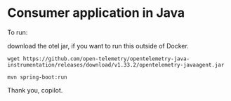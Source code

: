 # Consumer application in Java

To run:

download the otel jar, if you want to run this outside of Docker.
```shell
wget https://github.com/open-telemetry/opentelemetry-java-instrumentation/releases/download/v1.33.2/opentelemetry-javaagent.jar
```

```shell
mvn spring-boot:run
```

Thank you, copilot. 

